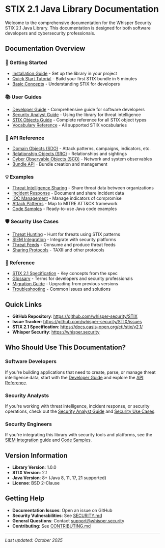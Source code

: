 # STIX 2.1 Java Library Documentation

Welcome to the comprehensive documentation for the Whisper Security STIX 2.1 Java Library. This documentation is designed for both software developers and cybersecurity professionals.

## Documentation Overview

### 🚀 Getting Started
- [Installation Guide](getting-started/installation.md) - Set up the library in your project
- [Quick Start Tutorial](getting-started/quick-start.md) - Build your first STIX bundle in 5 minutes
- [Basic Concepts](getting-started/basic-concepts.md) - Understanding STIX for developers

### 📚 User Guides
- [Developer Guide](user-guide/for-developers.md) - Comprehensive guide for software developers
- [Security Analyst Guide](user-guide/for-security-analysts.md) - Using the library for threat intelligence
- [STIX Objects Guide](user-guide/stix-objects-guide.md) - Complete reference for all STIX object types
- [Vocabulary Reference](user-guide/vocabulary-reference.md) - All supported STIX vocabularies

### 🔧 API Reference
- [Domain Objects (SDO)](api-reference/sdo/) - Attack patterns, campaigns, indicators, etc.
- [Relationship Objects (SRO)](api-reference/sro/) - Relationships and sightings
- [Cyber Observable Objects (SCO)](api-reference/sco/) - Network and system observables
- [Bundle API](api-reference/bundle/) - Bundle creation and management

### 💡 Examples
- [Threat Intelligence Sharing](examples/threat-intel-sharing.md) - Share threat data between organizations
- [Incident Response](examples/incident-response.md) - Document and share incident data
- [IOC Management](examples/ioc-management.md) - Manage indicators of compromise
- [Attack Patterns](examples/attack-patterns.md) - Map to MITRE ATT&CK framework
- [Code Samples](examples/code-samples/) - Ready-to-use Java code examples

### 🛡️ Security Use Cases
- [Threat Hunting](security-use-cases/threat-hunting.md) - Hunt for threats using STIX patterns
- [SIEM Integration](security-use-cases/siem-integration.md) - Integrate with security platforms
- [Threat Feeds](security-use-cases/threat-feeds.md) - Consume and produce threat feeds
- [Sharing Protocols](security-use-cases/sharing-protocols.md) - TAXII and other protocols

### 📖 Reference
- [STIX 2.1 Specification](reference/stix-specification.md) - Key concepts from the spec
- [Glossary](reference/glossary.md) - Terms for developers and security professionals
- [Migration Guide](reference/migration-guide.md) - Upgrading from previous versions
- [Troubleshooting](reference/troubleshooting.md) - Common issues and solutions

## Quick Links

- **GitHub Repository**: https://github.com/whisper-security/STIX
- **Issue Tracker**: https://github.com/whisper-security/STIX/issues
- **STIX 2.1 Specification**: https://docs.oasis-open.org/cti/stix/v2.1/
- **Whisper Security**: https://whisper.security

## Who Should Use This Documentation?

### Software Developers
If you're building applications that need to create, parse, or manage threat intelligence data, start with the [Developer Guide](user-guide/for-developers.md) and explore the [API Reference](api-reference/).

### Security Analysts
If you're working with threat intelligence, incident response, or security operations, check out the [Security Analyst Guide](user-guide/for-security-analysts.md) and [Security Use Cases](security-use-cases/).

### Security Engineers
If you're integrating this library with security tools and platforms, see the [SIEM Integration](security-use-cases/siem-integration.md) guide and [Code Samples](examples/code-samples/).

## Version Information

- **Library Version**: 1.0.0
- **STIX Version**: 2.1
- **Java Version**: 8+ (Java 8, 11, 17, 21 supported)
- **License**: BSD 2-Clause

## Getting Help

- **Documentation Issues**: Open an issue on GitHub
- **Security Vulnerabilities**: See [SECURITY.md](../SECURITY.md)
- **General Questions**: Contact support@whisper.security
- **Contributing**: See [CONTRIBUTING.md](../CONTRIBUTING.md)

---

*Last updated: October 2025*